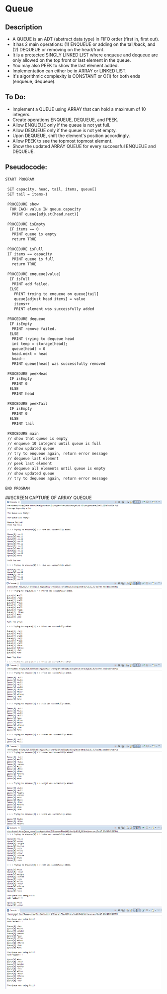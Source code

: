 Queue
=======================

## Description

 - A QUEUE is an ADT (abstract data type) in FIFO order (first in, first out).
 - It has 2 main operations: (1) ENQUEUE or adding on the tail/back, and (2) DEQUEUE or removing on the head/front.
 - It is a protected SINGLY LINKED LIST where enqueue and dequeue are only allowed on the top front or last element in the queue.
 - You may also PEEK to show the last element added.
 - Implementation can either be in ARRAY or LINKED LIST.
 - It's algorithmic complexity is CONSTANT or O(1) for both ends (enqueue, dequeue).

## To Do:

 - Implement a QUEUE using ARRAY that can hold a maximum of 10 integers.
 - Create operations ENQUEUE, DEQUEUE, and PEEK.
 - Allow ENQUEUE only if the queue is not yet full.
 - Allow DEQUEUE only if the queue is not yet empty.
 - Upon DEQUEUE, shift the element's position accordingly.
 - Allow PEEK to see the topmost topmost element.
 - Show the updated ARRAY QUEUE for every successful ENQUEUE and DEQUEUE.

## Pseudocode:

    START PROGRAM
    
     SET capacity, head, tail, items, queue[]
     SET tail = items-1
         
     PROCEDURE show
      FOR EACH value IN queue.capacity
       PRINT queue[adjust(head.next)]
    
     PROCEDURE isEmpty
      IF items == 0
       PRINT queue is empty
       return TRUE
    
     PROCEDURE isFull
     IF items == capacity
       PRINT queue is full
       return TRUE
    
     PROCEDURE enqueue(value)
      IF isFull
       PRINT add failed.
      ELSE        
        PRINT trying to enqueue on queue[tail]
        queue[adjust head items] = value
        items++
        PRINT element was successfully added
    
     PROCEDURE dequeue
      IF isEmpty
       PRINT remove failed.
      ELSE
       PRINT trying to dequeue head
       int temp = storage[head];
       queue[head] = 0
       head.next = head
       head--
       PRINT queue[head] was successfully removed
      
     PROCEDURE peekHead
      IF isEmpty
       PRINT 0
      ELSE 
       PRINT head
     
     PROCEDURE peekTail
      IF isEmpty
       PRINT 0
      ELSE 
       PRINT tail
    
     PROCEDURE main
     // show that queue is empty
     // enqueue 10 integers until queue is full
     // show updated queue
     // try to enqueue again, return error message
     // dequeue last element
     // peek last element
     // dequeue all elements until queue is empty
     // show updated queue
     // try to dequeue again, return error message
    
    END PROGRAM
   
   ##SCREEN CAPTURE OF ARRAY QUEQUE
    ![](https://github.com/lvcc-dsa/Students/blob/master/ACT/Ramos-Jaison/array-queue/img/screen%20cap/queque1.PNG)
    ![](https://github.com/lvcc-dsa/Students/blob/master/ACT/Ramos-Jaison/array-queue/img/screen%20cap/queque2.PNG)
    ![](https://github.com/lvcc-dsa/Students/blob/master/ACT/Ramos-Jaison/array-queue/img/screen%20cap/queque3.PNG)
    ![](https://github.com/lvcc-dsa/Students/blob/master/ACT/Ramos-Jaison/array-queue/img/screen%20cap/queque4.PNG)
    ![](https://github.com/lvcc-dsa/Students/blob/master/ACT/Ramos-Jaison/array-queue/img/screen%20cap/queque5.PNG)
    ![](https://github.com/lvcc-dsa/Students/blob/master/ACT/Ramos-Jaison/array-queue/img/screen%20cap/queque6.PNG)

